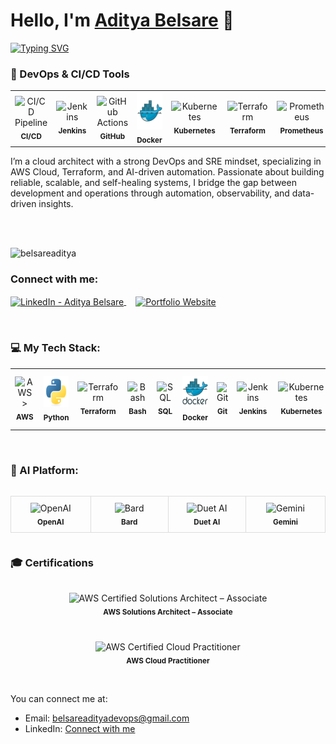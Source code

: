 <!-- ![Header Image](link-to-your-image) -->
# Hello, I'm [Aditya Belsare](https://www.linkedin.com/in/belsareaditya/) 👋


[![Typing SVG](https://readme-typing-svg.demolab.com?font=Fira+Code&weight=200&size=21&pause=1000&color=0D2F3E&width=435&lines=Cloud+%26+DevOps+Engineer+%7C+SRE+Mindset+%7C)](https://git.io/typing-svg)

<h3>🚀 DevOps & CI/CD Tools</h3>

<table>
  <tr>
    <td align="center" width="100">
      <img src="https://cdn-icons-png.flaticon.com/512/2721/2721298.png" width="60" height="60" alt="CI/CD Pipeline"/>
      <sub><b>CI/CD</b></sub>
    </td>
    <td align="center" width="100">
      <img src="https://www.vectorlogo.zone/logos/jenkins/jenkins-icon.svg" width="60" height="60" alt="Jenkins"/><br>
      <sub><b>Jenkins</b></sub>
    </td>
    <td align="center" width="100">
      <img src="https://cdn.jsdelivr.net/gh/devicons/devicon/icons/github/github-original.svg" width="60" height="60" alt="GitHub Actions"/><br>
      <sub><b>GitHub</b></sub>
    </td>
    <td align="center" width="100">
      <img src="https://raw.githubusercontent.com/devicons/devicon/master/icons/docker/docker-original.svg" width="60" height="60" alt="Docker"/><br>
      <sub><b>Docker</b></sub>
    </td>
    <td align="center" width="100">
      <img src="https://www.vectorlogo.zone/logos/kubernetes/kubernetes-icon.svg" width="60" height="60" alt="Kubernetes"/><br>
      <sub><b>Kubernetes</b></sub>
    </td>
    <td align="center" width="100">
      <img src="https://storage.googleapis.com/bkt-static-content/terraform.png" width="60" height="60" alt="Terraform"/><br>
      <sub><b>Terraform</b></sub>
    </td>
    <td align="center" width="100">
      <img src="https://www.vectorlogo.zone/logos/prometheusio/prometheusio-icon.svg" width="60" height="60" alt="Prometheus"/><br>
      <sub><b>Prometheus</b></sub>
    </td>
    <td align="center" width="100">
      <img src="https://www.vectorlogo.zone/logos/grafana/grafana-icon.svg" width="60" height="60" alt="Grafana"/><br>
      <sub><b>Grafana</b></sub>
    </td>
    <td align="center" width="100">
      <img src="https://www.vectorlogo.zone/logos/ansible/ansible-icon.svg" width="60" height="60" alt="Ansible"/><br>
      <sub><b>Ansible</b></sub>
    </td>
  </tr>
</table>




I’m a cloud architect with a strong DevOps and SRE mindset, specializing in AWS Cloud, Terraform, and AI-driven automation. Passionate about building reliable, scalable, and self-healing systems, I bridge the gap between development and operations through automation, observability, and data-driven insights.

<br>
<br>
<p align="left"> 
  <img src="https://komarev.com/ghpvc/?username=belsareaditya&label=Profile%20views&color=0e75b6&style=flat" alt="belsareaditya" /> 
</p>

<h3 align="left">Connect with me:</h3>

<p align="left">
  <!-- LinkedIn -->
  <a href="https://linkedin.com/in/belsareaditya" target="_blank" rel="noreferrer" style="margin-right: 15px;">
    <img align="center" src="https://cdn.jsdelivr.net/gh/devicons/devicon/icons/linkedin/linkedin-original.svg" 
         alt="LinkedIn - Aditya Belsare" height="35" width="35" />
  </a>

  <!-- Portfolio -->
  <a href="https://your-portfolio-link.com" target="_blank" rel="noreferrer">
    <img align="center" src="https://cdn-icons-png.flaticon.com/512/841/841364.png" 
         alt="Portfolio Website" height="35" width="35" />
  </a>
</p>

<br>
<h3 align="left">💻 My Tech Stack:</h3>

<table align="center">
  <tr>
    <td align="center" width="100">
      <img src="https://www.vectorlogo.zone/logos/amazon_aws/amazon_aws-icon.svg" width="50" height="50" alt="AWS"/>
><br>
      <sub><b>AWS</b></sub>
    </td>
    <td align="center" width="100">
      <img src="https://raw.githubusercontent.com/devicons/devicon/master/icons/python/python-original.svg" width="50" height="50" alt="Python"/><br>
      <sub><b>Python</b></sub>
    </td>
    <td align="center" width="100">
      <img src="https://storage.googleapis.com/bkt-static-content/terraform.png" width="50" height="50" alt="Terraform"/><br>
      <sub><b>Terraform</b></sub>
    </td>
    <td align="center" width="100">
      <img src="https://www.vectorlogo.zone/logos/gnu_bash/gnu_bash-icon.svg" width="50" height="50" alt="Bash"/><br>
      <sub><b>Bash</b></sub>
    </td>
    <td align="center" width="100">
      <img src="https://storage.googleapis.com/bkt-static-content/sql.png" width="50" height="50" alt="SQL"/><br>
      <sub><b>SQL</b></sub>
    </td>
    <td align="center" width="100">
      <img src="https://raw.githubusercontent.com/devicons/devicon/master/icons/docker/docker-original-wordmark.svg" width="50" height="50" alt="Docker"/><br>
      <sub><b>Docker</b></sub>
    </td>
    <td align="center" width="100">
      <img src="https://www.vectorlogo.zone/logos/git-scm/git-scm-icon.svg" width="50" height="50" alt="Git"/><br>
      <sub><b>Git</b></sub>
    </td>
    <td align="center" width="100">
      <img src="https://www.vectorlogo.zone/logos/jenkins/jenkins-icon.svg" width="50" height="50" alt="Jenkins"/><br>
      <sub><b>Jenkins</b></sub>
    </td>
    <td align="center" width="100">
      <img src="https://www.vectorlogo.zone/logos/kubernetes/kubernetes-icon.svg" width="50" height="50" alt="Kubernetes"/><br>
      <sub><b>Kubernetes</b></sub>
    </td>
    <td align="center" width="100">
      <img src="https://raw.githubusercontent.com/devicons/devicon/master/icons/linux/linux-original.svg" width="50" height="50" alt="Linux"/><br>
      <sub><b>Linux</b></sub>
    </td>
    <td align="center" width="100">
      <img src="https://www.svgrepo.com/show/303229/microsoft-sql-server-logo.svg" width="50" height="50" alt="MS SQL Server"/><br>
      <sub><b>MS SQL</b></sub>
    </td>
    <td align="center" width="100">
      <img src="https://raw.githubusercontent.com/devicons/devicon/master/icons/mysql/mysql-original-wordmark.svg" width="50" height="50" alt="MySQL"/><br>
      <sub><b>MySQL</b></sub>
    </td>
  </tr>
</table>
<br>


<h3 align="left">🤖 AI Platform:</h3>

<table align="left" style="margin-left: 0;">
  <tr>
    <td align="center" width="120" style="border: 1px solid #ddd; padding: 10px;">
      <img src="https://storage.googleapis.com/bkt-static-content/openai.png" alt="OpenAI" width="80" height="80" style="object-fit: contain;"><br>
      <sub><b>OpenAI</b></sub>
    </td>
    <td align="center" width="120" style="border: 1px solid #ddd; padding: 10px;">
      <img src="https://storage.googleapis.com/bkt-static-content/bard.png" alt="Bard" width="80" height="80" style="object-fit: contain;"><br>
      <sub><b>Bard</b></sub>
    </td>
    <td align="center" width="120" style="border: 1px solid #ddd; padding: 10px;">
      <img src="https://storage.googleapis.com/bkt-static-content/duetai.png" alt="Duet AI" width="80" height="80" style="object-fit: contain;"><br>
      <sub><b>Duet AI</b></sub>
    </td>
    <td align="center" width="120" style="border: 1px solid #ddd; padding: 10px;">
      <img src="https://storage.googleapis.com/bkt-static-content/gemini.png" alt="Gemini" width="80" height="80" style="object-fit: contain;"><br>
      <sub><b>Gemini</b></sub>
    </td>
  </tr>
</table>

<br clear="all">


<h3 align="left">🎓 Certifications</h3>

<div style="
  display: flex;
  justify-content: center;
  align-items: center;
  gap: 40px;
  flex-wrap: wrap;
  padding: 15px 0;
">

  <!-- AWS Solutions Architect – Associate -->
  <div align="center">
    <img src="https://storage.googleapis.com/bkt-static-content/aws-certified-solutions-architect-associate.png"
         alt="AWS Certified Solutions Architect – Associate"
         width="130" height="130" style="object-fit: contain;">
    <br>
    <sub><b>AWS Solutions Architect – Associate</b></sub>
  </div>

  <!-- AWS Certified Cloud Practitioner -->
  <div align="center">
    <img src="https://d1.awsstatic.com/training-and-certification/Certification%20Badges/AWS-Certified-Cloud-Practitioner_badge_512x512.9d990e17b5.png"
         alt="AWS Certified Cloud Practitioner"
         width="130" height="130" style="object-fit: contain;">
    <br>
    <sub><b>AWS Cloud Practitioner</b></sub>
  </div>

</div>




 
</div>
<br>

You can connect me at:
- Email: [belsareadityadevops@gmail.com](mailto:belsareadityadevops@gmail.com)
- LinkedIn: [Connect with me](https://www.linkedin.com/in/belsareaditya/)

<meta name="google-site-verification" content="Wnq1_CIje1PNiYPnssPg8_eQdAyOsDXWJiZ-Lwpxrks" />
